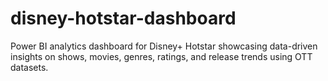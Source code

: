 # disney-hotstar-dashboard
Power BI analytics dashboard for Disney+ Hotstar showcasing data-driven insights on shows, movies, genres, ratings, and release trends using OTT datasets.
